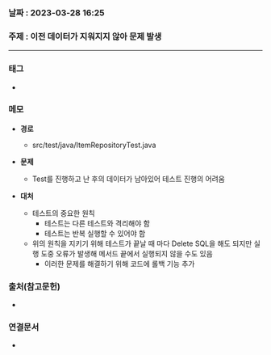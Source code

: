 ### 날짜 : 2023-03-28 16:25
### 주제 : 이전 데이터가 지워지지 않아 문제 발생
---
### 태그
* 

### 메모
* **경로**
	* src/test/java/ItemRepositoryTest.java
	
* **문제**
	* Test를 진행하고 난 후의 데이터가 남아있어 테스트 진행의 어려움
	
* **대처**
	* 테스트의 중요한 원칙
		* 테스트는 다른 테스트와 격리해야 함
		* 테스트는 반복 실행할 수 있어야 함
	* 위의 원칙을 지키기 위해 테스트가 끝날 때 마다 Delete SQL을 해도 되지만 실행 도중 오류가 발생해 메서드 끝에서 실행되지 않을 수도 있음
		* 이러한 문제를 해결하기 위해 코드에 롤백 기능 추가

### 출처(참고문헌)
-  

### 연결문서
- 